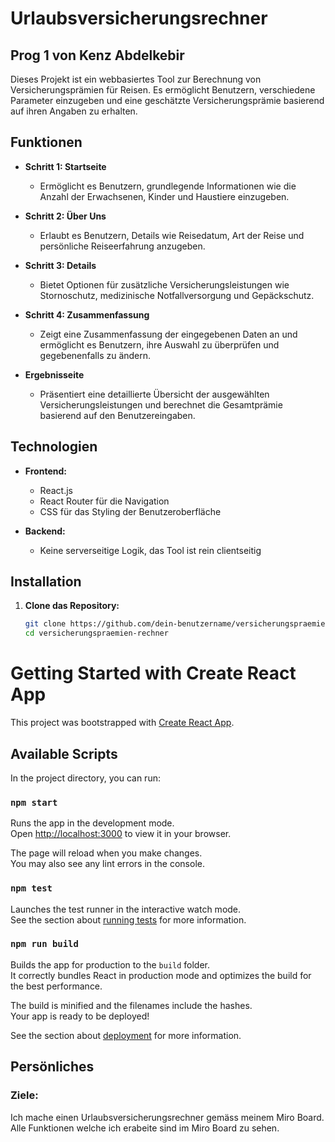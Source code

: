 # Urlaubsversicherungsrechner
## Prog 1 von Kenz Abdelkebir

Dieses Projekt ist ein webbasiertes Tool zur Berechnung von Versicherungsprämien für Reisen. Es ermöglicht Benutzern, verschiedene Parameter einzugeben und eine geschätzte Versicherungsprämie basierend auf ihren Angaben zu erhalten.

## Funktionen

- **Schritt 1: Startseite**
  - Ermöglicht es Benutzern, grundlegende Informationen wie die Anzahl der Erwachsenen, Kinder und Haustiere einzugeben.

- **Schritt 2: Über Uns**
  - Erlaubt es Benutzern, Details wie Reisedatum, Art der Reise und persönliche Reiseerfahrung anzugeben.

- **Schritt 3: Details**
  - Bietet Optionen für zusätzliche Versicherungsleistungen wie Stornoschutz, medizinische Notfallversorgung und Gepäckschutz.

- **Schritt 4: Zusammenfassung**
  - Zeigt eine Zusammenfassung der eingegebenen Daten an und ermöglicht es Benutzern, ihre Auswahl zu überprüfen und gegebenenfalls zu ändern.

- **Ergebnisseite**
  - Präsentiert eine detaillierte Übersicht der ausgewählten Versicherungsleistungen und berechnet die Gesamtprämie basierend auf den Benutzereingaben.

## Technologien

- **Frontend:**
  - React.js
  - React Router für die Navigation
  - CSS für das Styling der Benutzeroberfläche

- **Backend:**
  - Keine serverseitige Logik, das Tool ist rein clientseitig

## Installation

1. **Clone das Repository:**
   ```bash
   git clone https://github.com/dein-benutzername/versicherungspraemien-rechner.git
   cd versicherungspraemien-rechner


# Getting Started with Create React App

This project was bootstrapped with [Create React App](https://github.com/facebook/create-react-app).

## Available Scripts

In the project directory, you can run:

### `npm start`

Runs the app in the development mode.\
Open [http://localhost:3000](http://localhost:3000) to view it in your browser.

The page will reload when you make changes.\
You may also see any lint errors in the console.

### `npm test`

Launches the test runner in the interactive watch mode.\
See the section about [running tests](https://facebook.github.io/create-react-app/docs/running-tests) for more information.

### `npm run build`

Builds the app for production to the `build` folder.\
It correctly bundles React in production mode and optimizes the build for the best performance.

The build is minified and the filenames include the hashes.\
Your app is ready to be deployed!

See the section about [deployment](https://facebook.github.io/create-react-app/docs/deployment) for more information.


## Persönliches 
### Ziele: 
Ich mache einen Urlaubsversicherungsrechner gemäss meinem Miro Board. 
Alle Funktionen welche ich erabeite sind im Miro Board zu sehen. 
